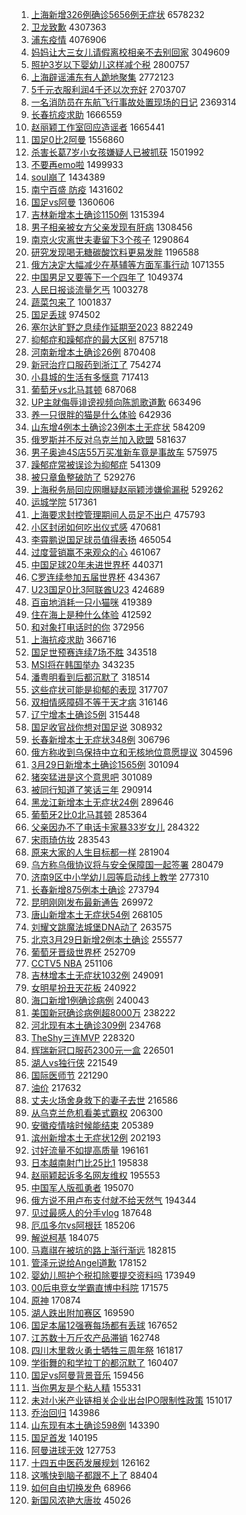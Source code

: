 1. [上海新增326例确诊5656例无症状](https://s.weibo.com//weibo?q=%23%E4%B8%8A%E6%B5%B7%E6%96%B0%E5%A2%9E326%E4%BE%8B%E7%A1%AE%E8%AF%8A5656%E4%BE%8B%E6%97%A0%E7%97%87%E7%8A%B6%23&Refer=top) 6578232
2. [卫龙致歉](https://s.weibo.com//weibo?q=%23%E5%8D%AB%E9%BE%99%E8%87%B4%E6%AD%89%23&Refer=top) 4307363
3. [浦东疫情](https://s.weibo.com//weibo?q=%23%E6%B5%A6%E4%B8%9C%E7%96%AB%E6%83%85%23&Refer=top) 4076906
4. [妈妈让大三女儿请假离校相亲不去别回家](https://s.weibo.com//weibo?q=%23%E5%A6%88%E5%A6%88%E8%AE%A9%E5%A4%A7%E4%B8%89%E5%A5%B3%E5%84%BF%E8%AF%B7%E5%81%87%E7%A6%BB%E6%A0%A1%E7%9B%B8%E4%BA%B2%E4%B8%8D%E5%8E%BB%E5%88%AB%E5%9B%9E%E5%AE%B6%23&Refer=top) 3049609
5. [照护3岁以下婴幼儿这样减个税](https://s.weibo.com//weibo?q=%23%E7%85%A7%E6%8A%A43%E5%B2%81%E4%BB%A5%E4%B8%8B%E5%A9%B4%E5%B9%BC%E5%84%BF%E8%BF%99%E6%A0%B7%E5%87%8F%E4%B8%AA%E7%A8%8E%23&Refer=top) 2800757
6. [上海辟谣浦东有人跪地聚集](https://s.weibo.com//weibo?q=%23%E4%B8%8A%E6%B5%B7%E8%BE%9F%E8%B0%A3%E6%B5%A6%E4%B8%9C%E6%9C%89%E4%BA%BA%E8%B7%AA%E5%9C%B0%E8%81%9A%E9%9B%86%23&Refer=top) 2772123
7. [5千元衣服利润4千还以次充好](https://s.weibo.com//weibo?q=%235%E5%8D%83%E5%85%83%E8%A1%A3%E6%9C%8D%E5%88%A9%E6%B6%A64%E5%8D%83%E8%BF%98%E4%BB%A5%E6%AC%A1%E5%85%85%E5%A5%BD%23&Refer=top) 2703707
8. [一名消防员在东航飞行事故处置现场的日记](https://s.weibo.com//weibo?q=%23%E4%B8%80%E5%90%8D%E6%B6%88%E9%98%B2%E5%91%98%E5%9C%A8%E4%B8%9C%E8%88%AA%E9%A3%9E%E8%A1%8C%E4%BA%8B%E6%95%85%E5%A4%84%E7%BD%AE%E7%8E%B0%E5%9C%BA%E7%9A%84%E6%97%A5%E8%AE%B0%23&Refer=top) 2369314
9. [长春抗疫求助](https://s.weibo.com//weibo?q=%23%E9%95%BF%E6%98%A5%E6%8A%97%E7%96%AB%E6%B1%82%E5%8A%A9%23&Refer=top) 1666559
10. [赵丽颖工作室回应造谣者](https://s.weibo.com//weibo?q=%23%E8%B5%B5%E4%B8%BD%E9%A2%96%E5%B7%A5%E4%BD%9C%E5%AE%A4%E5%9B%9E%E5%BA%94%E9%80%A0%E8%B0%A3%E8%80%85%23&Refer=top) 1665441
11. [国足0比2阿曼](https://s.weibo.com//weibo?q=%23%E5%9B%BD%E8%B6%B30%E6%AF%942%E9%98%BF%E6%9B%BC%23&Refer=top) 1556860
12. [杀害长葛7岁小女孩嫌疑人已被抓获](https://s.weibo.com//weibo?q=%23%E6%9D%80%E5%AE%B3%E9%95%BF%E8%91%9B7%E5%B2%81%E5%B0%8F%E5%A5%B3%E5%AD%A9%E5%AB%8C%E7%96%91%E4%BA%BA%E5%B7%B2%E8%A2%AB%E6%8A%93%E8%8E%B7%23&Refer=top) 1501992
13. [不要再emo啦](https://s.weibo.com//weibo?q=%23%E4%B8%8D%E8%A6%81%E5%86%8Demo%E5%95%A6%23&Refer=top) 1499933
14. [soul崩了](https://s.weibo.com//weibo?q=soul%E5%B4%A9%E4%BA%86&Refer=top) 1434389
15. [南宁百盛 防疫](https://s.weibo.com//weibo?q=%E5%8D%97%E5%AE%81%E7%99%BE%E7%9B%9B%20%E9%98%B2%E7%96%AB&Refer=top) 1431602
16. [国足vs阿曼](https://s.weibo.com//weibo?q=%23%E5%9B%BD%E8%B6%B3vs%E9%98%BF%E6%9B%BC%23&Refer=top) 1360606
17. [吉林新增本土确诊1150例](https://s.weibo.com//weibo?q=%23%E5%90%89%E6%9E%97%E6%96%B0%E5%A2%9E%E6%9C%AC%E5%9C%9F%E7%A1%AE%E8%AF%8A1150%E4%BE%8B%23&Refer=top) 1315394
18. [男子相亲被女方父亲发现有肝病](https://s.weibo.com//weibo?q=%23%E7%94%B7%E5%AD%90%E7%9B%B8%E4%BA%B2%E8%A2%AB%E5%A5%B3%E6%96%B9%E7%88%B6%E4%BA%B2%E5%8F%91%E7%8E%B0%E6%9C%89%E8%82%9D%E7%97%85%23&Refer=top) 1308456
19. [南京火灾离世夫妻留下3个孩子](https://s.weibo.com//weibo?q=%23%E5%8D%97%E4%BA%AC%E7%81%AB%E7%81%BE%E7%A6%BB%E4%B8%96%E5%A4%AB%E5%A6%BB%E7%95%99%E4%B8%8B3%E4%B8%AA%E5%AD%A9%E5%AD%90%23&Refer=top) 1290864
20. [研究发现喝无糖碳酸饮料更易发胖](https://s.weibo.com//weibo?q=%23%E7%A0%94%E7%A9%B6%E5%8F%91%E7%8E%B0%E5%96%9D%E6%97%A0%E7%B3%96%E7%A2%B3%E9%85%B8%E9%A5%AE%E6%96%99%E6%9B%B4%E6%98%93%E5%8F%91%E8%83%96%23&Refer=top) 1196588
21. [俄方决定大幅减少在基辅等方面军事行动](https://s.weibo.com//weibo?q=%23%E4%BF%84%E6%96%B9%E5%86%B3%E5%AE%9A%E5%A4%A7%E5%B9%85%E5%87%8F%E5%B0%91%E5%9C%A8%E5%9F%BA%E8%BE%85%E7%AD%89%E6%96%B9%E9%9D%A2%E5%86%9B%E4%BA%8B%E8%A1%8C%E5%8A%A8%23&Refer=top) 1071355
22. [中国男足又要等下一个四年了](https://s.weibo.com//weibo?q=%23%E4%B8%AD%E5%9B%BD%E7%94%B7%E8%B6%B3%E5%8F%88%E8%A6%81%E7%AD%89%E4%B8%8B%E4%B8%80%E4%B8%AA%E5%9B%9B%E5%B9%B4%E4%BA%86%23&Refer=top) 1049374
23. [人民日报谈流量乞丐](https://s.weibo.com//weibo?q=%23%E4%BA%BA%E6%B0%91%E6%97%A5%E6%8A%A5%E8%B0%88%E6%B5%81%E9%87%8F%E4%B9%9E%E4%B8%90%23&Refer=top) 1003278
24. [蔬菜包来了](https://s.weibo.com//weibo?q=%23%E8%94%AC%E8%8F%9C%E5%8C%85%E6%9D%A5%E4%BA%86%23&Refer=top) 1001837
25. [国足丢球](https://s.weibo.com//weibo?q=%23%E5%9B%BD%E8%B6%B3%E4%B8%A2%E7%90%83%23&Refer=top) 974502
26. [塞尔达旷野之息续作延期至2023](https://s.weibo.com//weibo?q=%23%E5%A1%9E%E5%B0%94%E8%BE%BE%E6%97%B7%E9%87%8E%E4%B9%8B%E6%81%AF%E7%BB%AD%E4%BD%9C%E5%BB%B6%E6%9C%9F%E8%87%B32023%23&Refer=top) 882249
27. [抑郁症和躁郁症的最大区别](https://s.weibo.com//weibo?q=%23%E6%8A%91%E9%83%81%E7%97%87%E5%92%8C%E8%BA%81%E9%83%81%E7%97%87%E7%9A%84%E6%9C%80%E5%A4%A7%E5%8C%BA%E5%88%AB%23&Refer=top) 875718
28. [河南新增本土确诊26例](https://s.weibo.com//weibo?q=%23%E6%B2%B3%E5%8D%97%E6%96%B0%E5%A2%9E%E6%9C%AC%E5%9C%9F%E7%A1%AE%E8%AF%8A26%E4%BE%8B%23&Refer=top) 870408
29. [新冠治疗口服药到浙江了](https://s.weibo.com//weibo?q=%23%E6%96%B0%E5%86%A0%E6%B2%BB%E7%96%97%E5%8F%A3%E6%9C%8D%E8%8D%AF%E5%88%B0%E6%B5%99%E6%B1%9F%E4%BA%86%23&Refer=top) 754274
30. [小县城的生活有多惬意](https://s.weibo.com//weibo?q=%23%E5%B0%8F%E5%8E%BF%E5%9F%8E%E7%9A%84%E7%94%9F%E6%B4%BB%E6%9C%89%E5%A4%9A%E6%83%AC%E6%84%8F%23&Refer=top) 717413
31. [葡萄牙vs北马其顿](https://s.weibo.com//weibo?q=%23%E8%91%A1%E8%90%84%E7%89%99vs%E5%8C%97%E9%A9%AC%E5%85%B6%E9%A1%BF%23&Refer=top) 687068
32. [UP主就侮辱诽谤视频向陈凯歌道歉](https://s.weibo.com//weibo?q=%23UP%E4%B8%BB%E5%B0%B1%E4%BE%AE%E8%BE%B1%E8%AF%BD%E8%B0%A4%E8%A7%86%E9%A2%91%E5%90%91%E9%99%88%E5%87%AF%E6%AD%8C%E9%81%93%E6%AD%89%23&Refer=top) 663496
33. [养一只很胖的猫是什么体验](https://s.weibo.com//weibo?q=%23%E5%85%BB%E4%B8%80%E5%8F%AA%E5%BE%88%E8%83%96%E7%9A%84%E7%8C%AB%E6%98%AF%E4%BB%80%E4%B9%88%E4%BD%93%E9%AA%8C%23&Refer=top) 642936
34. [山东增4例本土确诊23例本土无症状](https://s.weibo.com//weibo?q=%23%E5%B1%B1%E4%B8%9C%E5%A2%9E4%E4%BE%8B%E6%9C%AC%E5%9C%9F%E7%A1%AE%E8%AF%8A23%E4%BE%8B%E6%9C%AC%E5%9C%9F%E6%97%A0%E7%97%87%E7%8A%B6%23&Refer=top) 584209
35. [俄罗斯并不反对乌克兰加入欧盟](https://s.weibo.com//weibo?q=%23%E4%BF%84%E7%BD%97%E6%96%AF%E5%B9%B6%E4%B8%8D%E5%8F%8D%E5%AF%B9%E4%B9%8C%E5%85%8B%E5%85%B0%E5%8A%A0%E5%85%A5%E6%AC%A7%E7%9B%9F%23&Refer=top) 581637
36. [男子奥迪4S店55万买准新车竟是事故车](https://s.weibo.com//weibo?q=%23%E7%94%B7%E5%AD%90%E5%A5%A5%E8%BF%AA4S%E5%BA%9755%E4%B8%87%E4%B9%B0%E5%87%86%E6%96%B0%E8%BD%A6%E7%AB%9F%E6%98%AF%E4%BA%8B%E6%95%85%E8%BD%A6%23&Refer=top) 575975
37. [躁郁症常被误诊为抑郁症](https://s.weibo.com//weibo?q=%23%E8%BA%81%E9%83%81%E7%97%87%E5%B8%B8%E8%A2%AB%E8%AF%AF%E8%AF%8A%E4%B8%BA%E6%8A%91%E9%83%81%E7%97%87%23&Refer=top) 541309
38. [被只章鱼整破防了](https://s.weibo.com//weibo?q=%23%E8%A2%AB%E5%8F%AA%E7%AB%A0%E9%B1%BC%E6%95%B4%E7%A0%B4%E9%98%B2%E4%BA%86%23&Refer=top) 529276
39. [上海税务局回应网曝疑赵丽颖涉嫌偷漏税](https://s.weibo.com//weibo?q=%23%E4%B8%8A%E6%B5%B7%E7%A8%8E%E5%8A%A1%E5%B1%80%E5%9B%9E%E5%BA%94%E7%BD%91%E6%9B%9D%E7%96%91%E8%B5%B5%E4%B8%BD%E9%A2%96%E6%B6%89%E5%AB%8C%E5%81%B7%E6%BC%8F%E7%A8%8E%23&Refer=top) 529262
40. [运城学院](https://s.weibo.com//weibo?q=%E8%BF%90%E5%9F%8E%E5%AD%A6%E9%99%A2&Refer=top) 517361
41. [上海要求封控管理期间人员足不出户](https://s.weibo.com//weibo?q=%23%E4%B8%8A%E6%B5%B7%E8%A6%81%E6%B1%82%E5%B0%81%E6%8E%A7%E7%AE%A1%E7%90%86%E6%9C%9F%E9%97%B4%E4%BA%BA%E5%91%98%E8%B6%B3%E4%B8%8D%E5%87%BA%E6%88%B7%23&Refer=top) 475793
42. [小区封闭如何吃出仪式感](https://s.weibo.com//weibo?q=%E5%B0%8F%E5%8C%BA%E5%B0%81%E9%97%AD%E5%A6%82%E4%BD%95%E5%90%83%E5%87%BA%E4%BB%AA%E5%BC%8F%E6%84%9F&Refer=top) 470681
43. [李霄鹏说国足球员值得表扬](https://s.weibo.com//weibo?q=%23%E6%9D%8E%E9%9C%84%E9%B9%8F%E8%AF%B4%E5%9B%BD%E8%B6%B3%E7%90%83%E5%91%98%E5%80%BC%E5%BE%97%E8%A1%A8%E6%89%AC%23&Refer=top) 465054
44. [过度营销赢不来观众的心](https://s.weibo.com//weibo?q=%23%E8%BF%87%E5%BA%A6%E8%90%A5%E9%94%80%E8%B5%A2%E4%B8%8D%E6%9D%A5%E8%A7%82%E4%BC%97%E7%9A%84%E5%BF%83%23&Refer=top) 461067
45. [中国足球20年未进世界杯](https://s.weibo.com//weibo?q=%23%E4%B8%AD%E5%9B%BD%E8%B6%B3%E7%90%8320%E5%B9%B4%E6%9C%AA%E8%BF%9B%E4%B8%96%E7%95%8C%E6%9D%AF%23&Refer=top) 440371
46. [C罗连续参加五届世界杯](https://s.weibo.com//weibo?q=%23C%E7%BD%97%E8%BF%9E%E7%BB%AD%E5%8F%82%E5%8A%A0%E4%BA%94%E5%B1%8A%E4%B8%96%E7%95%8C%E6%9D%AF%23&Refer=top) 434367
47. [U23国足0比3阿联酋U23](https://s.weibo.com//weibo?q=%23U23%E5%9B%BD%E8%B6%B30%E6%AF%943%E9%98%BF%E8%81%94%E9%85%8BU23%23&Refer=top) 424689
48. [百亩地消耗一只小猫咪](https://s.weibo.com//weibo?q=%23%E7%99%BE%E4%BA%A9%E5%9C%B0%E6%B6%88%E8%80%97%E4%B8%80%E5%8F%AA%E5%B0%8F%E7%8C%AB%E5%92%AA%23&Refer=top) 419389
49. [住在海上是种什么体验](https://s.weibo.com//weibo?q=%23%E4%BD%8F%E5%9C%A8%E6%B5%B7%E4%B8%8A%E6%98%AF%E7%A7%8D%E4%BB%80%E4%B9%88%E4%BD%93%E9%AA%8C%23&Refer=top) 412592
50. [和对象打电话时的你](https://s.weibo.com//weibo?q=%23%E5%92%8C%E5%AF%B9%E8%B1%A1%E6%89%93%E7%94%B5%E8%AF%9D%E6%97%B6%E7%9A%84%E4%BD%A0%23&Refer=top) 372956
51. [上海抗疫求助](https://s.weibo.com//weibo?q=%E4%B8%8A%E6%B5%B7%E6%8A%97%E7%96%AB%E6%B1%82%E5%8A%A9&Refer=top) 366716
52. [国足世预赛连续7场不胜](https://s.weibo.com//weibo?q=%23%E5%9B%BD%E8%B6%B3%E4%B8%96%E9%A2%84%E8%B5%9B%E8%BF%9E%E7%BB%AD7%E5%9C%BA%E4%B8%8D%E8%83%9C%23&Refer=top) 343518
53. [MSI将在韩国举办](https://s.weibo.com//weibo?q=%23MSI%E5%B0%86%E5%9C%A8%E9%9F%A9%E5%9B%BD%E4%B8%BE%E5%8A%9E%23&Refer=top) 343235
54. [潘粤明看到后都沉默了](https://s.weibo.com//weibo?q=%23%E6%BD%98%E7%B2%A4%E6%98%8E%E7%9C%8B%E5%88%B0%E5%90%8E%E9%83%BD%E6%B2%89%E9%BB%98%E4%BA%86%23&Refer=top) 318514
55. [这些症状可能是抑郁的表现](https://s.weibo.com//weibo?q=%23%E8%BF%99%E4%BA%9B%E7%97%87%E7%8A%B6%E5%8F%AF%E8%83%BD%E6%98%AF%E6%8A%91%E9%83%81%E7%9A%84%E8%A1%A8%E7%8E%B0%23&Refer=top) 317707
56. [双相情感障碍不等于天才病](https://s.weibo.com//weibo?q=%23%E5%8F%8C%E7%9B%B8%E6%83%85%E6%84%9F%E9%9A%9C%E7%A2%8D%E4%B8%8D%E7%AD%89%E4%BA%8E%E5%A4%A9%E6%89%8D%E7%97%85%23&Refer=top) 316146
57. [辽宁增本土确诊5例](https://s.weibo.com//weibo?q=%23%E8%BE%BD%E5%AE%81%E5%A2%9E%E6%9C%AC%E5%9C%9F%E7%A1%AE%E8%AF%8A5%E4%BE%8B%23&Refer=top) 315448
58. [国足收官战你想对国足说](https://s.weibo.com//weibo?q=%23%E5%9B%BD%E8%B6%B3%E6%94%B6%E5%AE%98%E6%88%98%E4%BD%A0%E6%83%B3%E5%AF%B9%E5%9B%BD%E8%B6%B3%E8%AF%B4%23&Refer=top) 308932
59. [长春新增本土无症状348例](https://s.weibo.com//weibo?q=%23%E9%95%BF%E6%98%A5%E6%96%B0%E5%A2%9E%E6%9C%AC%E5%9C%9F%E6%97%A0%E7%97%87%E7%8A%B6348%E4%BE%8B%23&Refer=top) 306796
60. [俄方称收到乌保持中立和无核地位意愿提议](https://s.weibo.com//weibo?q=%23%E4%BF%84%E6%96%B9%E7%A7%B0%E6%94%B6%E5%88%B0%E4%B9%8C%E4%BF%9D%E6%8C%81%E4%B8%AD%E7%AB%8B%E5%92%8C%E6%97%A0%E6%A0%B8%E5%9C%B0%E4%BD%8D%E6%84%8F%E6%84%BF%E6%8F%90%E8%AE%AE%23&Refer=top) 304596
61. [3月29日新增本土确诊1565例](https://s.weibo.com//weibo?q=%233%E6%9C%8829%E6%97%A5%E6%96%B0%E5%A2%9E%E6%9C%AC%E5%9C%9F%E7%A1%AE%E8%AF%8A1565%E4%BE%8B%23&Refer=top) 301094
62. [猪突猛进是这个意思吧](https://s.weibo.com//weibo?q=%23%E7%8C%AA%E7%AA%81%E7%8C%9B%E8%BF%9B%E6%98%AF%E8%BF%99%E4%B8%AA%E6%84%8F%E6%80%9D%E5%90%A7%23&Refer=top) 301089
63. [被同行知道了笑话三年](https://s.weibo.com//weibo?q=%23%E8%A2%AB%E5%90%8C%E8%A1%8C%E7%9F%A5%E9%81%93%E4%BA%86%E7%AC%91%E8%AF%9D%E4%B8%89%E5%B9%B4%23&Refer=top) 290914
64. [黑龙江新增本土无症状24例](https://s.weibo.com//weibo?q=%23%E9%BB%91%E9%BE%99%E6%B1%9F%E6%96%B0%E5%A2%9E%E6%9C%AC%E5%9C%9F%E6%97%A0%E7%97%87%E7%8A%B624%E4%BE%8B%23&Refer=top) 289646
65. [葡萄牙2比0北马其顿](https://s.weibo.com//weibo?q=%23%E8%91%A1%E8%90%84%E7%89%992%E6%AF%940%E5%8C%97%E9%A9%AC%E5%85%B6%E9%A1%BF%23&Refer=top) 285364
66. [父亲因办不了电话卡家暴33岁女儿](https://s.weibo.com//weibo?q=%23%E7%88%B6%E4%BA%B2%E5%9B%A0%E5%8A%9E%E4%B8%8D%E4%BA%86%E7%94%B5%E8%AF%9D%E5%8D%A1%E5%AE%B6%E6%9A%B433%E5%B2%81%E5%A5%B3%E5%84%BF%23&Refer=top) 284322
67. [宋雨琦仿妆](https://s.weibo.com//weibo?q=%23%E5%AE%8B%E9%9B%A8%E7%90%A6%E4%BB%BF%E5%A6%86%23&Refer=top) 283543
68. [原来大家的人生目标都一样](https://s.weibo.com//weibo?q=%23%E5%8E%9F%E6%9D%A5%E5%A4%A7%E5%AE%B6%E7%9A%84%E4%BA%BA%E7%94%9F%E7%9B%AE%E6%A0%87%E9%83%BD%E4%B8%80%E6%A0%B7%23&Refer=top) 281904
69. [乌方称乌俄协议将与安全保障国一起签署](https://s.weibo.com//weibo?q=%23%E4%B9%8C%E6%96%B9%E7%A7%B0%E4%B9%8C%E4%BF%84%E5%8D%8F%E8%AE%AE%E5%B0%86%E4%B8%8E%E5%AE%89%E5%85%A8%E4%BF%9D%E9%9A%9C%E5%9B%BD%E4%B8%80%E8%B5%B7%E7%AD%BE%E7%BD%B2%23&Refer=top) 280479
70. [济南9区中小学幼儿园等启动线上教学](https://s.weibo.com//weibo?q=%23%E6%B5%8E%E5%8D%979%E5%8C%BA%E4%B8%AD%E5%B0%8F%E5%AD%A6%E5%B9%BC%E5%84%BF%E5%9B%AD%E7%AD%89%E5%90%AF%E5%8A%A8%E7%BA%BF%E4%B8%8A%E6%95%99%E5%AD%A6%23&Refer=top) 277310
71. [长春新增875例本土确诊](https://s.weibo.com//weibo?q=%23%E9%95%BF%E6%98%A5%E6%96%B0%E5%A2%9E875%E4%BE%8B%E6%9C%AC%E5%9C%9F%E7%A1%AE%E8%AF%8A%23&Refer=top) 273794
72. [昆明刚刚发布最新通告](https://s.weibo.com//weibo?q=%23%E6%98%86%E6%98%8E%E5%88%9A%E5%88%9A%E5%8F%91%E5%B8%83%E6%9C%80%E6%96%B0%E9%80%9A%E5%91%8A%23&Refer=top) 269972
73. [唐山新增本土无症状54例](https://s.weibo.com//weibo?q=%23%E5%94%90%E5%B1%B1%E6%96%B0%E5%A2%9E%E6%9C%AC%E5%9C%9F%E6%97%A0%E7%97%87%E7%8A%B654%E4%BE%8B%23&Refer=top) 268105
74. [刘耀文跳魔法城堡DNA动了](https://s.weibo.com//weibo?q=%23%E5%88%98%E8%80%80%E6%96%87%E8%B7%B3%E9%AD%94%E6%B3%95%E5%9F%8E%E5%A0%A1DNA%E5%8A%A8%E4%BA%86%23&Refer=top) 263575
75. [北京3月29日新增2例本土确诊](https://s.weibo.com//weibo?q=%23%E5%8C%97%E4%BA%AC3%E6%9C%8829%E6%97%A5%E6%96%B0%E5%A2%9E2%E4%BE%8B%E6%9C%AC%E5%9C%9F%E7%A1%AE%E8%AF%8A%23&Refer=top) 255577
76. [葡萄牙晋级世界杯](https://s.weibo.com//weibo?q=%23%E8%91%A1%E8%90%84%E7%89%99%E6%99%8B%E7%BA%A7%E4%B8%96%E7%95%8C%E6%9D%AF%23&Refer=top) 252709
77. [CCTV5 NBA](https://s.weibo.com//weibo?q=CCTV5%20NBA&Refer=top) 251106
78. [吉林增本土无症状1032例](https://s.weibo.com//weibo?q=%23%E5%90%89%E6%9E%97%E5%A2%9E%E6%9C%AC%E5%9C%9F%E6%97%A0%E7%97%87%E7%8A%B61032%E4%BE%8B%23&Refer=top) 249091
79. [女明星扮丑天花板](https://s.weibo.com//weibo?q=%23%E5%A5%B3%E6%98%8E%E6%98%9F%E6%89%AE%E4%B8%91%E5%A4%A9%E8%8A%B1%E6%9D%BF%23&Refer=top) 240922
80. [海口新增1例确诊病例](https://s.weibo.com//weibo?q=%23%E6%B5%B7%E5%8F%A3%E6%96%B0%E5%A2%9E1%E4%BE%8B%E7%A1%AE%E8%AF%8A%E7%97%85%E4%BE%8B%23&Refer=top) 240043
81. [美国新冠确诊病例超8000万](https://s.weibo.com//weibo?q=%23%E7%BE%8E%E5%9B%BD%E6%96%B0%E5%86%A0%E7%A1%AE%E8%AF%8A%E7%97%85%E4%BE%8B%E8%B6%858000%E4%B8%87%23&Refer=top) 238222
82. [河北现有本土确诊309例](https://s.weibo.com//weibo?q=%23%E6%B2%B3%E5%8C%97%E7%8E%B0%E6%9C%89%E6%9C%AC%E5%9C%9F%E7%A1%AE%E8%AF%8A309%E4%BE%8B%23&Refer=top) 234768
83. [TheShy三连MVP](https://s.weibo.com//weibo?q=%23TheShy%E4%B8%89%E8%BF%9EMVP%23&Refer=top) 228320
84. [辉瑞新冠口服药2300元一盒](https://s.weibo.com//weibo?q=%23%E8%BE%89%E7%91%9E%E6%96%B0%E5%86%A0%E5%8F%A3%E6%9C%8D%E8%8D%AF2300%E5%85%83%E4%B8%80%E7%9B%92%23&Refer=top) 226501
85. [湖人vs独行侠](https://s.weibo.com//weibo?q=%23%E6%B9%96%E4%BA%BAvs%E7%8B%AC%E8%A1%8C%E4%BE%A0%23&Refer=top) 221549
86. [国际医师节](https://s.weibo.com//weibo?q=%23%E5%9B%BD%E9%99%85%E5%8C%BB%E5%B8%88%E8%8A%82%23&Refer=top) 221290
87. [油价](https://s.weibo.com//weibo?q=%23%E6%B2%B9%E4%BB%B7%23&Refer=top) 217632
88. [丈夫火场舍身救下的妻子去世](https://s.weibo.com//weibo?q=%23%E4%B8%88%E5%A4%AB%E7%81%AB%E5%9C%BA%E8%88%8D%E8%BA%AB%E6%95%91%E4%B8%8B%E7%9A%84%E5%A6%BB%E5%AD%90%E5%8E%BB%E4%B8%96%23&Refer=top) 216586
89. [从乌克兰危机看美式霸权](https://s.weibo.com//weibo?q=%23%E4%BB%8E%E4%B9%8C%E5%85%8B%E5%85%B0%E5%8D%B1%E6%9C%BA%E7%9C%8B%E7%BE%8E%E5%BC%8F%E9%9C%B8%E6%9D%83%23&Refer=top) 206300
90. [安徽疫情啥时候能结束](https://s.weibo.com//weibo?q=%23%E5%AE%89%E5%BE%BD%E7%96%AB%E6%83%85%E5%95%A5%E6%97%B6%E5%80%99%E8%83%BD%E7%BB%93%E6%9D%9F%23&Refer=top) 205389
91. [滨州新增本土无症状12例](https://s.weibo.com//weibo?q=%23%E6%BB%A8%E5%B7%9E%E6%96%B0%E5%A2%9E%E6%9C%AC%E5%9C%9F%E6%97%A0%E7%97%87%E7%8A%B612%E4%BE%8B%23&Refer=top) 202193
92. [讨好流量不如提高质量](https://s.weibo.com//weibo?q=%23%E8%AE%A8%E5%A5%BD%E6%B5%81%E9%87%8F%E4%B8%8D%E5%A6%82%E6%8F%90%E9%AB%98%E8%B4%A8%E9%87%8F%23&Refer=top) 196161
93. [日本越南射门比25比1](https://s.weibo.com//weibo?q=%23%E6%97%A5%E6%9C%AC%E8%B6%8A%E5%8D%97%E5%B0%84%E9%97%A8%E6%AF%9425%E6%AF%941%23&Refer=top) 195838
94. [赵丽颖起诉多名网友维权](https://s.weibo.com//weibo?q=%23%E8%B5%B5%E4%B8%BD%E9%A2%96%E8%B5%B7%E8%AF%89%E5%A4%9A%E5%90%8D%E7%BD%91%E5%8F%8B%E7%BB%B4%E6%9D%83%23&Refer=top) 195553
95. [中国军人版孤勇者](https://s.weibo.com//weibo?q=%23%E4%B8%AD%E5%9B%BD%E5%86%9B%E4%BA%BA%E7%89%88%E5%AD%A4%E5%8B%87%E8%80%85%23&Refer=top) 195070
96. [俄方说不用卢布支付就不给天然气](https://s.weibo.com//weibo?q=%23%E4%BF%84%E6%96%B9%E8%AF%B4%E4%B8%8D%E7%94%A8%E5%8D%A2%E5%B8%83%E6%94%AF%E4%BB%98%E5%B0%B1%E4%B8%8D%E7%BB%99%E5%A4%A9%E7%84%B6%E6%B0%94%23&Refer=top) 194344
97. [见过最感人的分手vlog](https://s.weibo.com//weibo?q=%23%E8%A7%81%E8%BF%87%E6%9C%80%E6%84%9F%E4%BA%BA%E7%9A%84%E5%88%86%E6%89%8Bvlog%23&Refer=top) 187648
98. [厄瓜多尔vs阿根廷](https://s.weibo.com//weibo?q=%E5%8E%84%E7%93%9C%E5%A4%9A%E5%B0%94vs%E9%98%BF%E6%A0%B9%E5%BB%B7&Refer=top) 185206
99. [解说柯基](https://s.weibo.com//weibo?q=%E8%A7%A3%E8%AF%B4%E6%9F%AF%E5%9F%BA&Refer=top) 184075
100. [马嘉祺在被坑的路上渐行渐远](https://s.weibo.com//weibo?q=%23%E9%A9%AC%E5%98%89%E7%A5%BA%E5%9C%A8%E8%A2%AB%E5%9D%91%E7%9A%84%E8%B7%AF%E4%B8%8A%E6%B8%90%E8%A1%8C%E6%B8%90%E8%BF%9C%23&Refer=top) 182815
101. [管泽元说给Angel道歉](https://s.weibo.com//weibo?q=%23%E7%AE%A1%E6%B3%BD%E5%85%83%E8%AF%B4%E7%BB%99Angel%E9%81%93%E6%AD%89%23&Refer=top) 178152
102. [婴幼儿照护个税扣除要提交资料吗](https://s.weibo.com//weibo?q=%23%E5%A9%B4%E5%B9%BC%E5%84%BF%E7%85%A7%E6%8A%A4%E4%B8%AA%E7%A8%8E%E6%89%A3%E9%99%A4%E8%A6%81%E6%8F%90%E4%BA%A4%E8%B5%84%E6%96%99%E5%90%97%23&Refer=top) 173949
103. [00后电竞女学霸直博中科院](https://s.weibo.com//weibo?q=%2300%E5%90%8E%E7%94%B5%E7%AB%9E%E5%A5%B3%E5%AD%A6%E9%9C%B8%E7%9B%B4%E5%8D%9A%E4%B8%AD%E7%A7%91%E9%99%A2%23&Refer=top) 171575
104. [原神](https://s.weibo.com//weibo?q=%23%E5%8E%9F%E7%A5%9E%23&Refer=top) 170874
105. [湖人跌出附加赛区](https://s.weibo.com//weibo?q=%23%E6%B9%96%E4%BA%BA%E8%B7%8C%E5%87%BA%E9%99%84%E5%8A%A0%E8%B5%9B%E5%8C%BA%23&Refer=top) 169590
106. [国足本届12强赛每场都有丢球](https://s.weibo.com//weibo?q=%23%E5%9B%BD%E8%B6%B3%E6%9C%AC%E5%B1%8A12%E5%BC%BA%E8%B5%9B%E6%AF%8F%E5%9C%BA%E9%83%BD%E6%9C%89%E4%B8%A2%E7%90%83%23&Refer=top) 167652
107. [江苏数十万斤农产品滞销](https://s.weibo.com//weibo?q=%23%E6%B1%9F%E8%8B%8F%E6%95%B0%E5%8D%81%E4%B8%87%E6%96%A4%E5%86%9C%E4%BA%A7%E5%93%81%E6%BB%9E%E9%94%80%23&Refer=top) 162748
108. [四川木里救火勇士牺牲三周年祭](https://s.weibo.com//weibo?q=%23%E5%9B%9B%E5%B7%9D%E6%9C%A8%E9%87%8C%E6%95%91%E7%81%AB%E5%8B%87%E5%A3%AB%E7%89%BA%E7%89%B2%E4%B8%89%E5%91%A8%E5%B9%B4%E7%A5%AD%23&Refer=top) 161817
109. [学街舞的和学拉丁的都沉默了](https://s.weibo.com//weibo?q=%23%E5%AD%A6%E8%A1%97%E8%88%9E%E7%9A%84%E5%92%8C%E5%AD%A6%E6%8B%89%E4%B8%81%E7%9A%84%E9%83%BD%E6%B2%89%E9%BB%98%E4%BA%86%23&Refer=top) 160407
110. [国足vs阿曼背景音乐](https://s.weibo.com//weibo?q=%23%E5%9B%BD%E8%B6%B3vs%E9%98%BF%E6%9B%BC%E8%83%8C%E6%99%AF%E9%9F%B3%E4%B9%90%23&Refer=top) 159456
111. [当你男友是个粘人精](https://s.weibo.com//weibo?q=%23%E5%BD%93%E4%BD%A0%E7%94%B7%E5%8F%8B%E6%98%AF%E4%B8%AA%E7%B2%98%E4%BA%BA%E7%B2%BE%23&Refer=top) 155331
112. [未对小米产业链相关企业出台IPO限制性政策](https://s.weibo.com//weibo?q=%23%E6%9C%AA%E5%AF%B9%E5%B0%8F%E7%B1%B3%E4%BA%A7%E4%B8%9A%E9%93%BE%E7%9B%B8%E5%85%B3%E4%BC%81%E4%B8%9A%E5%87%BA%E5%8F%B0IPO%E9%99%90%E5%88%B6%E6%80%A7%E6%94%BF%E7%AD%96%23&Refer=top) 151017
113. [乔治回归](https://s.weibo.com//weibo?q=%23%E4%B9%94%E6%B2%BB%E5%9B%9E%E5%BD%92%23&Refer=top) 143986
114. [山东现有本土确诊598例](https://s.weibo.com//weibo?q=%23%E5%B1%B1%E4%B8%9C%E7%8E%B0%E6%9C%89%E6%9C%AC%E5%9C%9F%E7%A1%AE%E8%AF%8A598%E4%BE%8B%23&Refer=top) 143390
115. [国足首发](https://s.weibo.com//weibo?q=%23%E5%9B%BD%E8%B6%B3%E9%A6%96%E5%8F%91%23&Refer=top) 140195
116. [阿曼进球无效](https://s.weibo.com//weibo?q=%23%E9%98%BF%E6%9B%BC%E8%BF%9B%E7%90%83%E6%97%A0%E6%95%88%23&Refer=top) 127753
117. [十四五中医药发展规划](https://s.weibo.com//weibo?q=%23%E5%8D%81%E5%9B%9B%E4%BA%94%E4%B8%AD%E5%8C%BB%E8%8D%AF%E5%8F%91%E5%B1%95%E8%A7%84%E5%88%92%23&Refer=top) 126162
118. [这嘴快到脑子都跟不上了](https://s.weibo.com//weibo?q=%23%E8%BF%99%E5%98%B4%E5%BF%AB%E5%88%B0%E8%84%91%E5%AD%90%E9%83%BD%E8%B7%9F%E4%B8%8D%E4%B8%8A%E4%BA%86%23&Refer=top) 88404
119. [如何自由切换发色](https://s.weibo.com//weibo?q=%23%E5%A6%82%E4%BD%95%E8%87%AA%E7%94%B1%E5%88%87%E6%8D%A2%E5%8F%91%E8%89%B2%23&Refer=top) 68966
120. [新国风浓艳大唐妆](https://s.weibo.com//weibo?q=%23%E6%96%B0%E5%9B%BD%E9%A3%8E%E6%B5%93%E8%89%B3%E5%A4%A7%E5%94%90%E5%A6%86%23&Refer=top) 45026
